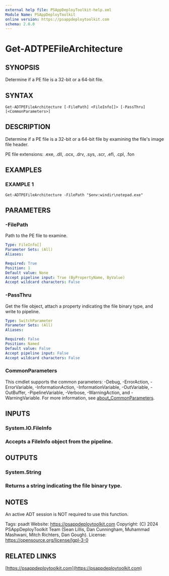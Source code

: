 ```yaml
---
external help file: PSAppDeployToolkit-help.xml
Module Name: PSAppDeployToolkit
online version: https://psappdeploytoolkit.com
schema: 2.0.0
---
```


# Get-ADTPEFileArchitecture

## SYNOPSIS
Determine if a PE file is a 32-bit or a 64-bit file.

## SYNTAX

```
Get-ADTPEFileArchitecture [-FilePath] <FileInfo[]> [-PassThru] [<CommonParameters>]
```

## DESCRIPTION
Determine if a PE file is a 32-bit or a 64-bit file by examining the file's image file header.

PE file extensions: .exe, .dll, .ocx, .drv, .sys, .scr, .efi, .cpl, .fon

## EXAMPLES

### EXAMPLE 1
```
Get-ADTPEFileArchitecture -FilePath "$env:windir\notepad.exe"
```

## PARAMETERS

### -FilePath
Path to the PE file to examine.

```yaml
Type: FileInfo[]
Parameter Sets: (All)
Aliases:

Required: True
Position: 1
Default value: None
Accept pipeline input: True (ByPropertyName, ByValue)
Accept wildcard characters: False
```

### -PassThru
Get the file object, attach a property indicating the file binary type, and write to pipeline.

```yaml
Type: SwitchParameter
Parameter Sets: (All)
Aliases:

Required: False
Position: Named
Default value: False
Accept pipeline input: False
Accept wildcard characters: False
```

### CommonParameters
This cmdlet supports the common parameters: -Debug, -ErrorAction, -ErrorVariable, -InformationAction, -InformationVariable, -OutVariable, -OutBuffer, -PipelineVariable, -Verbose, -WarningAction, and -WarningVariable. For more information, see [about_CommonParameters](http://go.microsoft.com/fwlink/?LinkID=113216).

## INPUTS

### System.IO.FileInfo
### Accepts a FileInfo object from the pipeline.
## OUTPUTS

### System.String
### Returns a string indicating the file binary type.
## NOTES
An active ADT session is NOT required to use this function.

Tags: psadt
Website: https://psappdeploytoolkit.com
Copyright: (C) 2024 PSAppDeployToolkit Team (Sean Lillis, Dan Cunningham, Muhammad Mashwani, Mitch Richters, Dan Gough).
License: https://opensource.org/license/lgpl-3-0

## RELATED LINKS

[https://psappdeploytoolkit.com](https://psappdeploytoolkit.com)

